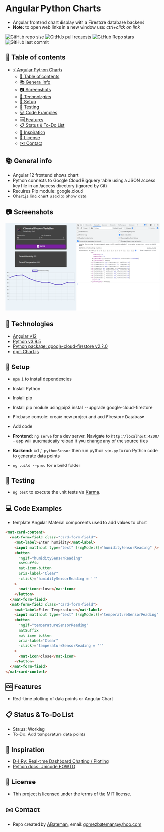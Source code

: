 # Angular Python Charts

* Angular frontend chart display with a Firestore database backend
* **Note:** to open web links in a new window use: _ctrl+click on link_

![GitHub repo size](https://img.shields.io/github/repo-size/AndrewJBateman/angular-python-charts?style=plastic)
![GitHub pull requests](https://img.shields.io/github/issues-pr/AndrewJBateman/angular-python-charts?style=plastic)
![GitHub Repo stars](https://img.shields.io/github/stars/AndrewJBateman/angular-python-charts?style=plastic)
![GitHub last commit](https://img.shields.io/github/last-commit/AndrewJBateman/angular-python-charts?style=plastic)

## :page_facing_up: Table of contents

* [:zap: Angular Python Charts](#zap-angular-python-charts)
  * [:page_facing_up: Table of contents](#page_facing_up-table-of-contents)
  * [:books: General info](#books-general-info)
  * [:camera: Screenshots](#camera-screenshots)
  * [:signal_strength: Technologies](#signal_strength-technologies)
  * [:floppy_disk: Setup](#floppy_disk-setup)
  * [:flashlight: Testing](#flashlight-testing)
  * [:computer: Code Examples](#computer-code-examples)
  * [:cool: Features](#cool-features)
  * [:clipboard: Status & To-Do List](#clipboard-status--to-do-list)
  * [:clap: Inspiration](#clap-inspiration)
  * [:file_folder: License](#file_folder-license)
  * [:envelope: Contact](#envelope-contact)

## :books: General info

* Angular 12 frontend shows chart
* Python connects to Google Cloud Bigquery table using a JSON access key file in an /access directory (ignored by Git)
* Requires Pip module: google.cloud
* [Chart.js line chart](https://github.com/chartjs/Chart.js/blob/master/docs/charts/line.md#configuration-options) used to show data

## :camera: Screenshots

![Example screenshot](./img/chart.png)

## :signal_strength: Technologies

* [Angular v12](https://angular.io/)
* [Python v3.9.5](https://www.python.org/)
* [Python package: google-cloud-firestore v2.2.0](https://pypi.org/project/google-cloud-firestore/)
* [npm Chart.js](https://www.chartjs.org/docs/3.1.1/)

## :floppy_disk: Setup

* `npm i` to install dependencies
* Install Python
* Install pip
* Install pip module using pip3 install --upgrade google-cloud-firestore
* Firebase console: create new project and add Firestore Database
* Add code

* **Frontend:** `ng serve` for a dev server. Navigate to `http://localhost:4200/` - app will automatically reload if you change any of the source files
* **Backend:** cd `/_pythonSensor` then run python `sim.py` to run Python code to generate data points

* `ng build --prod` for a build folder

## :flashlight: Testing

* `ng test` to execute the unit tests via [Karma](https://karma-runner.github.io).

## :computer: Code Examples

* template Angular Material components used to add values to chart

```html
<mat-card-content>
  <mat-form-field class="card-form-field">
    <mat-label>Enter humidity</mat-label>
    <input matInput type="text" [(ngModel)]="humiditySensorReading" />
    <button
      *ngIf="humiditySensorReading"
      matSuffix
      mat-icon-button
      aria-label="Clear"
      (click)="humiditySensorReading = ''"
    >
      <mat-icon>close</mat-icon>
    </button>
  </mat-form-field>
  <mat-form-field class="card-form-field">
    <mat-label>Enter Temperature</mat-label>
    <input matInput type="text" [(ngModel)]="temperatureSensorReading" />
    <button
      *ngIf="temperatureSensorReading"
      matSuffix
      mat-icon-button
      aria-label="Clear"
      (click)="temperatureSensorReading = ''"
    >
      <mat-icon>close</mat-icon>
    </button>
  </mat-form-field>
</mat-card-content>
```

## :cool: Features

* Real-time plotting of data points on Angular Chart

## :clipboard: Status & To-Do List

* Status: Working
* To-Do: Add temperature data points

## :clap: Inspiration

* [D-I-Ry: Real-time Dashboard Charting / Plotting](https://www.youtube.com/watch?v=PY4yjjcThos&t=378s)
* [Python docs: Unicode HOWTO](https://docs.python.org/3/howto/unicode.html)

## :file_folder: License

* This project is licensed under the terms of the MIT license.

## :envelope: Contact

* Repo created by [ABateman](https://github.com/AndrewJBateman), email: gomezbateman@yahoo.com
